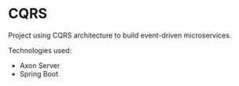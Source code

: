 # CQRS
Project using CQRS architecture to build event-driven microservices.

Technologies used:
- Axon Server
- Spring Boot

